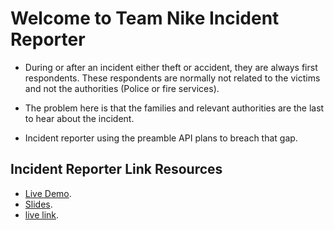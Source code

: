 # Welcome to Team Nike Incident Reporter

- During or after an incident either theft or accident, they are always first respondents. These respondents are normally not related to the victims and not the authorities (Police or fire services).

- The problem here is that the families and relevant authorities are the last to hear about the incident.

- Incident reporter using the preamble API plans to breach that gap.

## Incident Reporter Link Resources

- [Live Demo](https://www.awesomescreenshot.com/video/12599760?key=816de0ee72c64e6c700dae03eb7c6b49).
- [Slides](https://docs.google.com/presentation/d/1uFREvMQhpNz8I6tNxsmFVCWuTtGBq7eXpFHVAZOdYbw/edit?usp=sharing).
- [live link](https://celebrated-manatee-4db9a1.netlify.app/).
